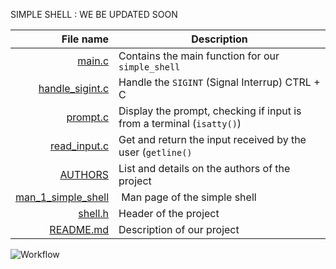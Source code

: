 SIMPLE SHELL : WE BE UPDATED SOON

| File name          | Description                                                                  |
| -----------------: |  ---------------------------------------------------------------------------- |
| [main.c](https://github.com/vlldnt/holbertonschool-simple_shell/blob/main/main.c)  | Contains the main function for our `simple_shell`  |
| [handle_sigint.c](https://github.com/vlldnt/holbertonschool-simple_shell/blob/main/handle_sigint.c)     | Handle the `SIGINT` (Signal Interrup) CTRL + C |
| [prompt.c](https://github.com/vlldnt/holbertonschool-simple_shell/blob/main/prompt.c)       |  Display the prompt, checking if input is from a terminal (`isatty()`)  |
| [read_input.c](https://github.com/vlldnt/holbertonschool-simple_shell/blob/main/read_input.c)     | Get and return the input received by the user (`getline()`  |
| [AUTHORS](https://github.com/vlldnt/holbertonschool-simple_shell/blob/main/AUTHORS) | List and details on the authors of  the project |
| [man_1_simple_shell](https://github.com/vlldnt/holbertonschool-simple_shell/blob/main/man_1_simple_shell) | Man page of the simple shell   |
| [shell.h](https://github.com/vlldnt/holbertonschool-simple_shell/blob/main/shell.h) | Header of the project  |
| [README.md](https://github.com/vlldnt/holbertonschool-simple_shell/blob/main/README.md) | Description of our project |

![Workflow](https://ibb.co/smbk0YT)

